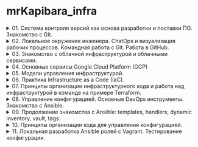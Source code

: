 # mrKapibara_infra

<details><summary>01. Система контроля версий как основа разработки и поставки ПО. Знакомство с Git.</summary>
<p>
Ознакомительное задание про git [про гит](https://try.github.io/)
</p>
</details>

<details><summary>02. Локальное окружение инженера. ChatOps и визуализация рабочих процессов. Командная работа с Git. Работа в GitHub.</summary>
<p>

### ChatOps:

Для получения уведомлений будем использовать [Slack](https://slack.com/).   

[Подключаем GitHub в Slack](https://get.slack.help/hc/en-us/articles/232289568-GitHub-for-Slack)

Подключаем чат:

    /github subscribe <owner>/<repo> [feature] 

добавляем отправку оповещений из Travis CI в Slack   

[Travis CI:](https://travis-ci.org/)

За сборку и тестирование отвечает файл [.travis.yml](.travis.yml), добавляем его в проект

[Регистрируемся в системе](https://travis-ci.com/)  

Устанавливаем [ruby](https://www.ruby-lang.org/ru/documentation/installation/), [rubygems](https://rubygems.org/pages/download) и с помощью gem установить [travis](https://github.com/travis-ci/travis.rb#installation).  

[Авторизируемся через утилиту travis:](https://github.com/travis-ci/travis.rb#login)    

    travis login --com
[Шифруем пароль:](https://github.com/travis-ci/travis.rb#encrypt)  

    travis encrypt "<команда>:<токен>#<имя_канала>" --add notifications.slack.rooms --com

</p>
</details>

<details><summary>03. Знакомство с облачной инфраструктурой и облачными сервисами.</summary>
<p>
### Поиграемся с gcloud

Устанавливаем по [инструкции]("https://cloud.google.com/sdk/docs")

Авторизируемся в системе:
```
gcloud init
```
Создаём новый проект и переключаемся на него:
```
gcloud projects create infra-999999
gcloud config set project infra-999999
```
Сгенерируем ключи `ssh-keygen -t rsa -f ~/.ssh/gcloud-iowa-key1 -C gcloud-test-usr`,
Добавим приватный ключ в агент: `ssh-add ~/.ssh/gcloud-iowa-key1`
приведём публичную часть к виду:
```
[USERNAME]:ssh-rsa [KEY_VALUE] [USERNAME]
```
и добавим их в gcloud:

```
gcloud compute project-info add-metadata --metadata-from-file ssh-keys=~/.ssh/gcloud-iowa-key1.pub
```

Создаём инстансы:
```
gcloud compute instances create bastion --image-project ubuntu-os-cloud --image-family ubuntu-1604-lts  --zone us-central1-c --preemptible --machine-type f1-micro
...
gcloud compute instances create --image-project ubuntu-os-cloud --image-family ubuntu-1604-lts  --zone us-central1-c --preemptible --machine-type f1-micro --no-address
```
Открываем http & https на bastion:

```
gcloud compute instances add-tags bastion --tags http-server,https-server --zone us-central1-c
```
[документация](https://cloud.google.com/sdk/gcloud/reference/)

### SSH:

для удобного подключения 
добавляем в файл `~/.ssh/config` информацию о серверах:

```
Host bastion
  Hostname 34.66.166.158
  IdentityFile  ~/.ssh/gcloud-iowa-key1
  User gcloud-test-usr

Host someinternalhost
  Hostname 10.128.0.10
  IdentityFile  ~/.ssh/gcloud-iowa-key1
  ForwardAgent yes
  User gcloud-test-usr
  ProxyCommand ssh -W %h:%p gcloud-test-usr@bastion

```

теперь к someinternalhost можно подключиться командой: `ssh someinternalhost`

### VPN:

[Устанавливаем Pritunl](https://docs.pritunl.com/docs/installation#section-linux-repositories)

Создаём правило для фаервола и применяем к хосту bastion

```
gcloud compute firewall-rules create pritunl --allow udp:15526 --target-tags pritunl
gcloud compute instance add-tags bastion --zone us-central1-c --tags pritunl
```

### Lets encrypt для Pritunl:

В настройках Pritunl в поле `Lets Encrypt Domain` вводим: `34.66.166.158.sslip.io`, сохраняем настройки и обращаемся по адресу `https://34.66.166.158.sslip.io`. Теперь панелька секьюрна.

</p>
</details>

<details><summary>04. Основные сервисы Google Cloud Platform (GCP)</summary>
<p>


Написаны простейшие скрипты для установки [ruby](install_ruby.sh), [mogodb](install_mongodb.sh), [puma_app](deploy.sh) и объединены в один скрипт [startup-script](startup-script.sh)  

Пример отправки скрипта в GCP хранилище:

```
gsutil mb gs://gcloud-test-user-bckt/  
gsutil cp startup-script.sh gs://gcloud-test-user-bckt/
```

Создаём правило в фаерове:

```
gcloud compute firewall-rules create puma-port --allow=tcp:9292 --target-tags=puma
```
Создаём инстанс cо скриптом автозапуска и открываем порт: 

```
gcloud compute instances create reddit-app \
  --boot-disk-size=10GB \
  --image-family ubuntu-1604-lts \
  --image-project=ubuntu-os-cloud \
  --machine-type=g1-small \
  --tags puma \
  --restart-on-failure \
  --zone us-central1-c \
  --metadata startup-script-url=gs://gcloud-test-user-bckt/startup-script.sh
```

[Инструкция gsutil](https://cloud.google.com/storage/docs/quickstart-gsutil)

</p>
</details>

<details><summary>05. Модели управления инфраструктурой.</summary>
<p>

### Packer:

[Устанавливаем Packer](https://www.packer.io/downloads.html).

[Настраиваем GCP](https://cloud.google.com/sdk/gcloud/reference/auth/application-default/login) для работы с Packer:

    $ gcloud auth application-default login

Пишем шаблон [ubuntu 16](packer/ubuntu16.json) для создания образа Packer`ом, ключи можно посмотреть в [документации](https://www.packer.io/docs/). Важные переменные выносим в отдельный файл [variables.json.example](packer/variables.json.example).

Проверяем шаблон и собираем образ:

    $ packer validate -var-file=./packer/variables.json ./packer/ubuntu16.json &&
    packer build -var-file=./packer/variables.json ./packer/ubuntu16.json 

Посмотрим на созданные образы:

    $ gcloud compute images list --filter="family=( 'reddit-base' )"
    NAME                    PROJECT       FAMILY       DEPRECATED  STATUS
    reddit-base-1561565774  my-infra      reddit-base              READY

### Immutable infrastructure - Bake:

Теперь из имеющегося образа можно создать "bake" с нашим приложением. Для начала подготовим шаблон нашего сервиса [immutable.json](packer/immutable.json). Напишем [Unit-файл](packer/files/puma.service) для удобного управления сервисом, отредактируем скрипт развёртывания приложения [deploy.sh](packer/files/deploy.sh).

Напишем файл для запуска сервера из имеющегося образа: [create-reddit-vm.sh](config-scripts/create-reddit-vm.sh)

</p>
</details>

<details><summary>06. Практика Infrastructure as a Code (IaC).</summary>
<p>

### Terraform:

[Устанавливается, копированием одного файлика](https://www.terraform.io/downloads.html)

В проекте рекомендуется использовать имена файлов:
- main.tf - основной файл
- [variables.tf](https://www.terraform.io/docs/configuration/variables.html) - файл для переменных
- [outputs.tf](https://www.terraform.io/docs/configuration/outputs.html) - для вывода информации
- *.tf - файлы terraform загружающиеся при запуске

После создания файлов, в основной вносим информацию о [провайдере](https://www.terraform.io/docs/configuration/providers.html) и если требуется, версию:

    terraform {
    required_version = "0.11.11"
    }

    provider "google" {
    version = "2.0.0"
    project = "${var.project}"
    region  = "${var.region}"

после чего даём комманду терраформу, скачать необходимые для работы файлы: `terraform init`

Можно приступать к чтению [документации для GCP](https://www.terraform.io/docs/providers/google/)

Чувствительные переменные выносим в отдельный файл например имя пользователя и приватную часть ключа:

    connection {
      type        = "ssh"
      user        = "${var.ssh_user}"
      agent       = "false"
      private_key = "${file(var.private_key_path)}"

### Ключи для подключения:

Рекомендуется хранить ключи для подключения на уровне проекта:

    resource "google_compute_project_metadata" "reddit-app-ssh-keys" {
      metadata = {
        ssh-keys = "${var.ssh_user}:${file(var.public_key_path)} ${var.ssh_user}1:${file(var.public_key_path)} ${var.ssh_user}2:${file(var.public_key_path)}"
      }
    }

### Балансировщик:

Создадим отдельный файл для описания tcp балансировщика - [lb.tf](terraform/lb.tf)


Настроим правила проверки доступности порта "[health-check](https://www.terraform.io/docs/providers/google/r/compute_http_health_check.html)":


    resource "google_compute_http_health_check" "reddit-app-health-check" {
      name               = "reddit-app-health-check"
      check_interval_sec = 1
      timeout_sec        = 1
      port               = "9292"
    }


для удобства объединим все машины, в одну группу [https://www.terraform.io/docs/providers/google/r/compute_target_pool.html](https://cloud.google.com/load-balancing/docs/target-pools):


    resource "google_compute_target_pool" "reddit-app-pool" {
      name = "reddit-app-pool"
      instances = [
        "${google_compute_instance.reddit-app-instances.*.self_link}",
      ]
      health_checks = [
        "${google_compute_http_health_check.reddit-app-health-check.self_link}",
      ]
      region = "${var.region}"
    }


и настроим правила для маршрутизации пакетов "[forwarding-rules](https://www.terraform.io/docs/providers/google/r/compute_forwarding_rule.html)":

    resource "google_compute_forwarding_rule" "reddit-app-balancer" {
      name                  = "reddit-app-balancer"
      region                = "${var.region}"
      load_balancing_scheme = "EXTERNAL"
      ip_protocol           = "TCP"
      port_range            = "9292"
      network_tier = "STANDARD"
      target       = "${google_compute_target_pool.reddit-app-pool.self_link}"
    }

</p>
</details>

<details><summary>07. Принципы организации инфраструктурного кода и работа над инфраструктурой в команде на примере Terraform.</summary>
<p>

#### Импорт существующих ресурсов.
Для добавления действующего ресурса в файл terraform.tfstate сначало его необходимо описать в конфигурации, затем выполнить команду [terraform import](https://www.terraform.io/docs/import/).

#### Взаимосвязи ресурсов.
- неявная: когда ресурc terraform'а ссылается на объект внутри другого ресурса `'nat_ip = "${google_compute_address.reddit-app-ip.address}"'`
- явная: в описании ресурса присутствует ссылка на другой ресурс  - `"depends_on = [
      "google_compute_instance.reddit-db",
  ]"`

#### Работа с модулями:

Модули позволяют разделять ресурсы и облегчают управление ими. Инфраструктура разбита на 3 модуля:
- [app](terraform/modules/app) - web часть сервиса
- [db](terraform/modules/db) - модуль для работы с базами данных
- [vpc](terraform/modules/vpc) - модуль для управления доступом к проекту

После написания модулей их необходимо загрузить командой `terraform get`.
Настроим отображение выходных переменных из модулей:
```
output "app-external-ip" {
  value = "${module.app.reddit-app-external-ip}"
}
```
Пример вызова локального модуля c передачей в него переменных:
```
module "vpc" {
  source          = "../modules/vpc"
  ssh_user        = "${var.ssh_user}"
  public_key_path = "${var.public_key_path}"
}
```

#### Работа с реестром модулей

Пример вызова модуля [storage-bucket](https://registry.terraform.io/modules/SweetOps/storage-bucket/google/0.2.0) из [Terraform Module Registry](https://registry.terraform.io/) для создания бакета, где будем хранить .tfstate файл.
```
module "storage-bucket" {
  source = "SweetOps/storage-bucket/google"
  version = "0.1.1"
  name = ["${var.bucket-name}", "${var.bucket-name}2"]
}
```

#### Хранение стейт файла в удаленном бекенде
В GCP за хранение файла в удаленном реестре отвечает модуль [gcs](https://www.terraform.io/docs/backends/types/gcs.html)
```
terraform {
  backend "gcs" {
    bucket = "devops-otust-example-bckt"
    prefix = "infra/stage"
  }
}
```
для применения необходимо запустить процесс инициализации. После этого файл tfstate будет Находиться в удалённом хранилище. Модуль gcs поддерживает [блокировку](https://www.terraform.io/docs/state/locking.html) во время приминения конфигуации.

#### После разделения свервиса на разные хосты настроим компоненты:
На сервере с приложением добавим в [unit-файл](terraform/modules/app/puma.service) адрес сервера с базой данных:
```
...
ExecStart=/usr/local/bin/puma
Environment=DATABASE_URL=reddit-app-db:27017
...
```
В тераформе "provisioner file" не может перемещать файлы в директории, требующие повышенных привилегий, для перемещения воспользуемся раннее написанным скриптом:
```
  provisioner "file" {
    source      = "../modules/app/puma.service"
    destination = "/tmp/puma.service"
  }

  provisioner "remote-exec" {
    script = "../modules/app/deploy.sh"
  }
}
```

Настроим базу данных на прослушивание нужного адреса.

Передадим в [шаблон](https://www.terraform.io/docs/providers/template/d/file.html) переменную с адресом хоста и отправим полученный файл на сервер:
```
data "template_file" "init" {
  template = "${file("../modules/db/mongod.conf.tpl")}"

  vars = {
    reddit-db-ip = "${google_compute_address.reddit-db-ip.address}"
  }
}
resource "google_compute_instance" "reddit-db-instances" {
  ...
  provisioner "file" {
  content     = "${data.template_file.init.rendered}"
  destination = "/tmp/mongod.conf"  
  }
  ...
}
```
В этот раз переместим файл с помощью простых комманд:
```
...
  provisioner "remote-exec" {
    inline = [
      "sudo mv -f /tmp/mongod.conf /etc/mongod.conf",
      "sudo systemctl restart mongod.service",
    ]
  }
...
```
</p>
</details>

<details><summary>08. Управление конфигурацией. Основные DevOps инструменты. Знакомство с Ansible.</summary>
<p>

# Ansible

## Установка:
Из pip:

    pip install ansible
Также доступна из пакетов.

## Настройка:

В стандартном варианте работает на Python2, это можно изменить, установив:

    ansible_python_interpreter=/usr/bin/python3

Общие настройки для локального проека можно хранить в файле [ansible.cfg](ansible/ansible.cfg)

[Документация по переменным](https://docs.ansible.com/ansible/devel/reference_appendices/config.html#ansible-configuration-settings)


Описание управляемых хостов хранится в inventory файле, в форматах [.ini](ansible/inventory.ini) [.yml](ansible/inventory.yml), [.json](ansible/inventory.json) также есть возможность использовать JSON формат , из [динамического inventory файла](https://docs.ansible.com/ansible/2.8/dev_guide/developing_inventory.html).

Для взаимодействия с управляемыми машинами используются [модули](https://docs.ansible.com/ansible/2.8/modules/modules_by_category.html).
запуск модуля ping из командной строки:

    ansible all  -i inventory -m ping

[playbook](ansible/clone.yml) пишется на языке yaml:

    ---
    - name: Clone
      hosts: appservers
      tasks:
      - name: Clone repo
        git:
          repo: https://github.com/express42/reddit.git
          dest: /opt/reddit
          force: yes

Запуск плейбука:

    ansible-playbook --syntax-check clone.yml

Пример зпуска, без применения тзменений `dry run`:

    ansible-playbook --check --diff clone.yml

## Динамический inventory файл

Написан простой [скрипт](ansible/inventory.py) для сбора информации с локального .tfstate файла, согласно [документации](https://docs.ansible.com/ansible/latest/dev_guide/developing_inventory.html#id1)
вывод должен быть в формате:

    {
    "_meta": {
      "hostvars": {}
    },
    "all": {
      "children": [
        "ungrouped"
      ]
    },
    "ungrouped": {
      "children": [
      ]
    }
}

[пример вывода скрипта](ansible/dynamic_inventory.json)

</p>
</details>
<details><summary>09. Продолжение знакомства с Ansible: templates, handlers, dynamic inventory, vault, tags.</summary>
<p>

# Ansible: templates, handlers, dynamic inventory, vault, tags

## templates:
В качестве шаблонизатора в ansible выступает [jinja2](http://jinja.pocoo.org/docs/2.10/).
пример подстановки простой переменной:
назначаем переменную:

    vars:
      mongod_bind_ip: "0.0.0.0"
Для рендерига шаблона используется модуль [template](https://docs.ansible.com/ansible/latest/modules/template_module.html)

    - name: Add config for DB connection
      template:
        src: templates/db_config.j2
        dest: /opt/db_config
Внутри шаблона можно установить дэфолтные значения

    port: {{ mongod_port | default('27017') }}
    bindIp: {{ mongod_bind_ip }}
Также можно получить информацию из [фактов](https://docs.ansible.com/ansible/latest/modules/setup_module.html). Например получить первый аддресс в группе серверов 'reddit-db-instances':

    {{ groups['reddit-db-instances'] | map('extract', hostvars, ['ansible_default_ipv4', 'address']) | first }}

[Документация по переменнм в ansible](https://docs.ansible.com/ansible/latest/user_guide/playbooks_variables.html)

## handlers
Хэндлеры выполняются после всех задач в сценарии, по одному разу. Чтобы изменить это поведение, можно вызвать команду `flush_handlers`, в этом случае выполнятся все хэндлеры незамедлительно.

    - name: Run handlers
      meta: flush_handlers

## dynamic inventory:
[Документация](https://docs.ansible.com/ansible/latest/user_guide/intro_dynamic_inventory.html)

[Скрипт](ansible/inventory.py) собирающий информацию из локального или удалённого tfstate файла. В таком варианте получаем во время запуска всегда актуальную инфраструктуру, имена ресурсов в тераформе преобразуются в название групп для ansible.

## vault 
`ansible-vault` Используется для шифрования важных данных. Запускаются такие задачи с ключами `--ask-vault-pass`, `--vault-id`, `--vault-password-file /path/to/file`. Так же можно исполькозать переменную `ANSIBLE_VAULT_PASSWORD_FILE`

[Документация](https://docs.ansible.com/ansible/latest/user_guide/playbooks_vault.html)

## tags
С помощью тегов можно можно определять какие задачи запускать и на каких хостах.

### Packer
За установкой пакетов в пакере теперь будет отвечать Ansible.
Напишем плейбуки для [app](ansible/app.yml ) и [db](ansible/db.yml) шаблонов и приведём к секцию `provisioners` к виду:

    "provisioners": [
      {
          "type": "ansible",
          "playbook_file": "ansible/packer_app.yml",
          "host_alias": "app-packer"
      }

</p>
</details>
<details><summary>10. Принципы организации кода для управления конфигурацией.</summary>

# Принципы организации кода для управления конфигурацией

## Роли:
Роли в Ansible позволяют разделить таски, хэндлеры, переменные, шаблоныб файлы по отдельным задачам в роли и в дальнейшем переиспользовать их.

Создадим отдельную диреторию для ролей `roles` внутри `ansible`.
Для создания скелета роли выполняем комманду `ansible-galaxy ini app`

Задачи разбиваются по такому принцыпу:

    ├── defaults      # Переменные по умолчанию
    │   └── main.yml
    ├── files         # Статические файлы
    ├── handlers      # Хэндлеры
    │   └── main.yml
    ├── tasks         # Задачи
    │   └── main.yml  
    ├── templates     # Шаблоны
    └── vars          # Переменные
        └── main.yml

Разделим окружени по разным директориям [stage](ansible/environment/stage), [prod](ansible/environment/prod). И вынесим переменные в отдельную директорию group_vars

## Ansible Galaxy
[Ansible Galaxy](https://galaxy.ansible.com) - репозиторий комьюнити ролей, которые можно [установить](https://galaxy.ansible.com/docs/using/installing.html)


## Ansible Vault

[Ansible Vault](https://docs.ansible.com/ansible/devel/user_guide/vault.html) используется для шифрования данных.

    ansible-vault encrypt <file_name> # Зашифровать файл
    ansible-vault edit <file_name>    # Отредактировать шифрованный файл
    ansible-vault decrypt <file_name> # Расшифровать файл

Добавляем путь до ключа шифрования в [ansible.cfg](ansible/ansible.cfg)

    [defaults]
    ...
    vault_password_file = path/to/vault.key

## TravisCI

Добавим проверки в Travis. Выполнять проверки будем с помощью модуля [testinfra](https://testinfra.readthedocs.io/en/latest/). Напсан [shell-script](tests/run.sh) для установки зависимостей и запуска [тестов](tests/infra_tests.py): Packer, ansible-lint, terraform.

Для запуска скрипта внутри имеющегося контейнера, добавим в файл [.travis.yml](.travis.yml) строку:

    before_install:
    ...
    - docker exec hw-test bash -c './tests/run.sh'

</details>

<details><summary>11. Локальная разработка Ansible ролей с Vagrant. Тестирование конфигурации.</summary>
<p>

## Vagrant
Описание машин, создаваемых вагрантом находится в файле [Vagrantfile](ansible/Vagrantfile). Вагрант поддерживает разных [провайдеров](https://www.vagrantup.com/docs/providers/) для управления машинами. Также имеется большой выбор [провижнеров](https://www.vagrantup.com/docs/provisioning/).

[Документация](https://www.vagrantup.com/docs/index.html)

## Molecule
Используется для тестирования ansible ролей 
устанавливается из pip, пример для gcloud: `pip install 'molecule[gce]'`
Создает скелет тестов при инициализации: `molecule init scenario --scenario-name default -r　<rolename> -d gce`

    molecule
    └── default
    ├── create.yml
    ├── destroy.yml
    ├── INSTALL.rst
    ├── molecule.yml
    ├── playbook.yml
    ├── prepare.yml
    └── tests
        └── test_default.py

настройка производится в файле [molecule.yml](https://github.com/mrKapibara/ansible-role-with-travis/blob/master/molecule/default/molecule.yml)

Тесты лежат в директории [test](https://github.com/mrKapibara/ansible-role-with-travis/tree/master/molecule/default/tests) внутри созданной директории molecule

[Документация](https://molecule.readthedocs.io/en/stable/)

## Travis CI

#### Переменные для запуска тестов Molecule в GCP
##### Файл с учетными данными нужно создать в gcp
    travis encrypt GCE_SERVICE_ACCOUNT_EMAIL='<email>' --add
    travis encrypt GCE_PROJECT_ID='<project-id>' --add

#### Упаковываем файлы
    tar cvf secrets.tar credentials.json google_compute_engine
#### Шифруем архив
    travis encrypt-file secrets.tar --add

[.travis.yml](https://github.com/mrKapibara/ansible-role-with-travis/blob/master/.travis.yml) после добавления



</p>
</details>
